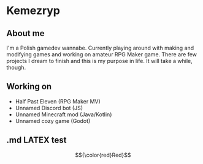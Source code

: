 # Kemezryp

## About me
I'm a Polish gamedev wannabe. Currently playing around with making and modifying games and working on amateur RPG Maker game. There are few projects I dream to finish and this is my purpose in life. It will take a while, though.
## Working on
- Half Past Eleven (RPG Maker MV)
- Unnamed Discord bot (JS)
- Unnamed Minecraft mod (Java/Kotlin)
- Unnamed cozy game (Godot)
## .md LATEX test
$${\color{red}Red}$$
